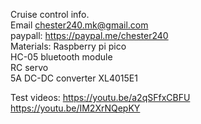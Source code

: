 Cruise control info.  
Email chester240.mk@gmail.com  
paypall: https://paypal.me/chester240  
Materials:
          Raspberry pi pico  
          HC-05 bluetooth module  
          RC servo  
          5A DC-DC converter XL4015E1  

Test videos:
https://youtu.be/a2qSFfxCBFU  
https://youtu.be/IM2XrNQepKY  

          
